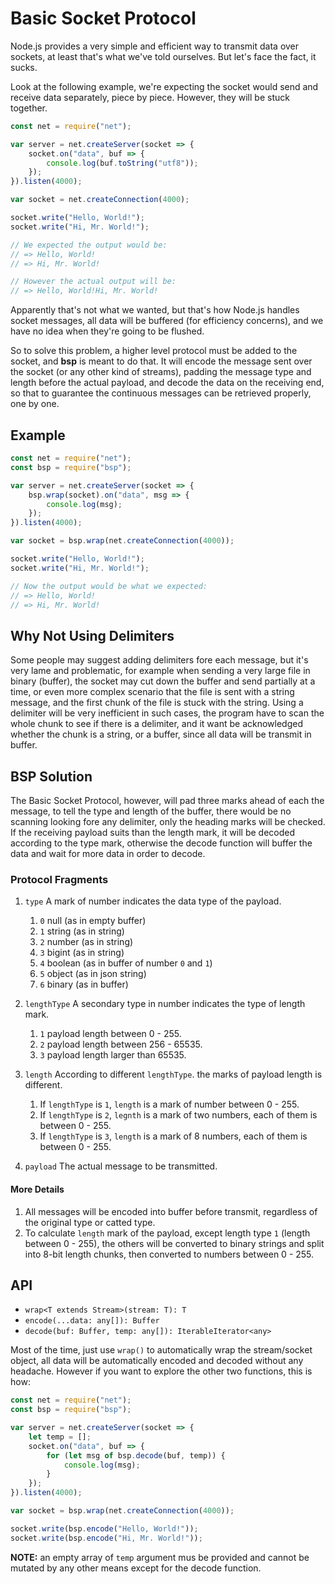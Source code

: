 # Basic Socket Protocol

Node.js provides a very simple and efficient way to transmit data over sockets,
at least that's what we've told ourselves. But let's face the fact, it sucks.

Look at the following example, we're expecting the socket would send and receive
data separately, piece by piece. However, they will be stuck together.

```js
const net = require("net");

var server = net.createServer(socket => {
    socket.on("data", buf => {
        console.log(buf.toString("utf8"));
    });
}).listen(4000);

var socket = net.createConnection(4000);

socket.write("Hello, World!");
socket.write("Hi, Mr. World!");

// We expected the output would be:
// => Hello, World!
// => Hi, Mr. World!

// However the actual output will be:
// => Hello, World!Hi, Mr. World!
```

Apparently that's not what we wanted, but that's how Node.js handles socket
messages, all data will be buffered (for efficiency concerns), and we have no
idea when they're going to be flushed.

So to solve this problem, a higher level protocol must be added to the socket,
and **bsp** is meant to do that. It will encode the message sent over the socket
(or any other kind of streams), padding the message type and length before the
actual payload, and decode the data on the receiving end, so that to guarantee
the continuous messages can be retrieved properly, one by one.

## Example

```js
const net = require("net");
const bsp = require("bsp");

var server = net.createServer(socket => {
    bsp.wrap(socket).on("data", msg => {
        console.log(msg);
    });
}).listen(4000);

var socket = bsp.wrap(net.createConnection(4000));

socket.write("Hello, World!");
socket.write("Hi, Mr. World!");

// Now the output would be what we expected:
// => Hello, World!
// => Hi, Mr. World!
```

## Why Not Using Delimiters

Some people may suggest adding delimiters fore each message, but it's very lame
and problematic, for example when sending a very large file in binary (buffer),
the socket may cut down the buffer and send partially at a time, or even more
complex scenario that the file is sent with a string message, and the first
chunk of the file is stuck with the string. Using a delimiter will be very
inefficient in such cases, the program have to scan the whole chunk to see if
there is a delimiter, and it want be acknowledged whether the chunk is a string,
or a buffer, since all data will be transmit in buffer.

## BSP Solution

The Basic Socket Protocol, however, will pad three marks ahead of each the
message, to tell the type and length of the buffer, there would be no scanning
looking fore any delimiter, only the heading marks will be checked. If the
receiving payload suits than the length mark, it will be decoded according to
the type mark, otherwise the decode function will buffer the data and wait for 
more data in order to decode.

### Protocol Fragments

1. `type` A mark of number indicates the data type of the payload.
    1. `0` null (as in empty buffer)
    2. `1` string (as in string)
    3. `2` number (as in string)
    4. `3` bigint (as in string)
    5. `4` boolean (as in buffer of number `0` and `1`)
    6. `5` object (as in json string)
    7. `6` binary (as in buffer)

2. `lengthType` A secondary type in number indicates the type of length mark.
    1. `1` payload length between 0 - 255.
    2. `2` payload length between 256 - 65535.
    3. `3` payload length larger than 65535.

3. `length` According to different `lengthType`. the marks of payload length is
    different.
    1. If `lengthType` is `1`, `length` is a mark of number between 0 - 255.
    2. If `lengthType` is `2`, `legnth` is a mark of two numbers, each of them
        is between 0 - 255.
    3. If `lengthType` is `3`, `length` is a mark of 8 numbers, each of them is
        between 0 - 255.

4. `payload` The actual message to be transmitted.

#### More Details

1. All messages will be encoded into buffer before transmit, regardless of the 
    original type or catted type.
2. To calculate `length` mark of the payload, except length type `1` (length 
    between 0 - 255), the others will be converted to binary strings and split 
    into 8-bit length chunks, then converted to numbers between 0 - 255.

## API

- `wrap<T extends Stream>(stream: T): T`
- `encode(...data: any[]): Buffer`
- `decode(buf: Buffer, temp: any[]): IterableIterator<any>`

Most of the time, just use `wrap()` to automatically wrap the stream/socket
object, all data will be automatically encoded and decoded without any headache.
However if you want to explore the other two functions, this is how:

```js
const net = require("net");
const bsp = require("bsp");

var server = net.createServer(socket => {
    let temp = [];
    socket.on("data", buf => {
        for (let msg of bsp.decode(buf, temp)) {
            console.log(msg);
        }
    });
}).listen(4000);

var socket = bsp.wrap(net.createConnection(4000));

socket.write(bsp.encode("Hello, World!"));
socket.write(bsp.encode("Hi, Mr. World!"));
```

**NOTE:** an empty array of `temp` argument mus be provided and cannot be 
mutated by any other means except for the decode function.